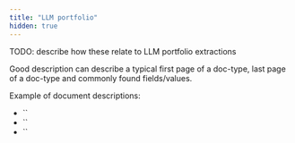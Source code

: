 ```yaml
---
title: "LLM portfolio"
hidden: true
---
```




TODO: describe how these relate to LLM portfolio extractions

Good description can describe a typical first page of a doc-type, last page of a doc-type and commonly found fields/values.

Example of document descriptions:

- ``
- ``
- ``
